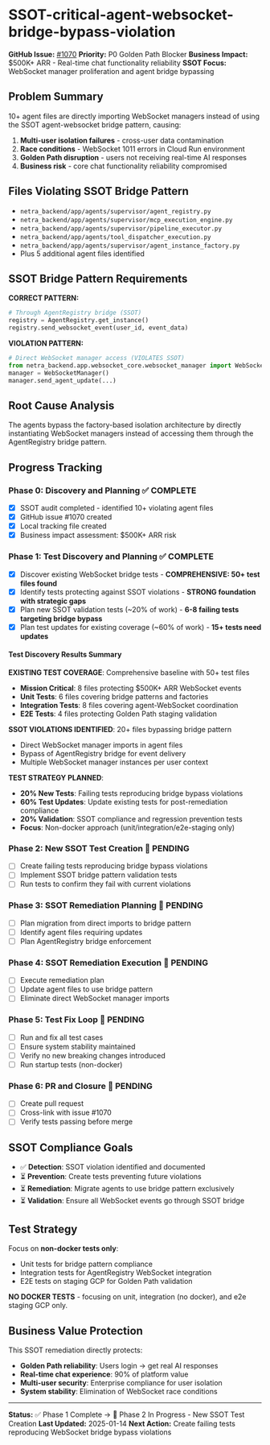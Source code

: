 # SSOT-critical-agent-websocket-bridge-bypass-violation

**GitHub Issue:** [#1070](https://github.com/netra-systems/netra-apex/issues/1070)
**Priority:** P0 Golden Path Blocker
**Business Impact:** $500K+ ARR - Real-time chat functionality reliability
**SSOT Focus:** WebSocket manager proliferation and agent bridge bypassing

## Problem Summary

10+ agent files are directly importing WebSocket managers instead of using the SSOT agent-websocket bridge pattern, causing:

1. **Multi-user isolation failures** - cross-user data contamination
2. **Race conditions** - WebSocket 1011 errors in Cloud Run environment
3. **Golden Path disruption** - users not receiving real-time AI responses
4. **Business risk** - core chat functionality reliability compromised

## Files Violating SSOT Bridge Pattern

- `netra_backend/app/agents/supervisor/agent_registry.py`
- `netra_backend/app/agents/supervisor/mcp_execution_engine.py`
- `netra_backend/app/agents/supervisor/pipeline_executor.py`
- `netra_backend/app/agents/tool_dispatcher_execution.py`
- `netra_backend/app/agents/supervisor/agent_instance_factory.py`
- Plus 5 additional agent files identified

## SSOT Bridge Pattern Requirements

**CORRECT PATTERN:**
```python
# Through AgentRegistry bridge (SSOT)
registry = AgentRegistry.get_instance()
registry.send_websocket_event(user_id, event_data)
```

**VIOLATION PATTERN:**
```python
# Direct WebSocket manager access (VIOLATES SSOT)
from netra_backend.app.websocket_core.websocket_manager import WebSocketManager
manager = WebSocketManager()
manager.send_agent_update(...)
```

## Root Cause Analysis

The agents bypass the factory-based isolation architecture by directly instantiating WebSocket managers instead of accessing them through the AgentRegistry bridge pattern.

## Progress Tracking

### Phase 0: Discovery and Planning ✅ COMPLETE
- [x] SSOT audit completed - identified 10+ violating agent files
- [x] GitHub issue #1070 created
- [x] Local tracking file created
- [x] Business impact assessment: $500K+ ARR risk

### Phase 1: Test Discovery and Planning ✅ COMPLETE
- [x] Discover existing WebSocket bridge tests - **COMPREHENSIVE: 50+ test files found**
- [x] Identify tests protecting against SSOT violations - **STRONG foundation with strategic gaps**
- [x] Plan new SSOT validation tests (~20% of work) - **6-8 failing tests targeting bridge bypass**
- [x] Plan test updates for existing coverage (~60% of work) - **15+ tests need updates**

#### Test Discovery Results Summary
**EXISTING TEST COVERAGE**: Comprehensive baseline with 50+ test files
- **Mission Critical**: 8 files protecting $500K+ ARR WebSocket events
- **Unit Tests**: 6 files covering bridge patterns and factories
- **Integration Tests**: 8 files covering agent-WebSocket coordination
- **E2E Tests**: 4 files protecting Golden Path staging validation

**SSOT VIOLATIONS IDENTIFIED**: 20+ files bypassing bridge pattern
- Direct WebSocket manager imports in agent files
- Bypass of AgentRegistry bridge for event delivery
- Multiple WebSocket manager instances per user context

**TEST STRATEGY PLANNED**:
- **20% New Tests**: Failing tests reproducing bridge bypass violations
- **60% Test Updates**: Update existing tests for post-remediation compliance
- **20% Validation**: SSOT compliance and regression prevention tests
- **Focus**: Non-docker approach (unit/integration/e2e-staging only)

### Phase 2: New SSOT Test Creation 🔄 PENDING
- [ ] Create failing tests reproducing bridge bypass violations
- [ ] Implement SSOT bridge pattern validation tests
- [ ] Run tests to confirm they fail with current violations

### Phase 3: SSOT Remediation Planning 🔄 PENDING
- [ ] Plan migration from direct imports to bridge pattern
- [ ] Identify agent files requiring updates
- [ ] Plan AgentRegistry bridge enforcement

### Phase 4: SSOT Remediation Execution 🔄 PENDING
- [ ] Execute remediation plan
- [ ] Update agent files to use bridge pattern
- [ ] Eliminate direct WebSocket manager imports

### Phase 5: Test Fix Loop 🔄 PENDING
- [ ] Run and fix all test cases
- [ ] Ensure system stability maintained
- [ ] Verify no new breaking changes introduced
- [ ] Run startup tests (non-docker)

### Phase 6: PR and Closure 🔄 PENDING
- [ ] Create pull request
- [ ] Cross-link with issue #1070
- [ ] Verify tests passing before merge

## SSOT Compliance Goals

- ✅ **Detection**: SSOT violation identified and documented
- ⏳ **Prevention**: Create tests preventing future violations
- ⏳ **Remediation**: Migrate agents to use bridge pattern exclusively
- ⏳ **Validation**: Ensure all WebSocket events go through SSOT bridge

## Test Strategy

Focus on **non-docker tests only**:
- Unit tests for bridge pattern compliance
- Integration tests for AgentRegistry WebSocket integration
- E2E tests on staging GCP for Golden Path validation

**NO DOCKER TESTS** - focusing on unit, integration (no docker), and e2e staging GCP only.

## Business Value Protection

This SSOT remediation directly protects:
- **Golden Path reliability**: Users login → get real AI responses
- **Real-time chat experience**: 90% of platform value
- **Multi-user security**: Enterprise compliance for user isolation
- **System stability**: Elimination of WebSocket race conditions

---

**Status:** ✅ Phase 1 Complete → 🔄 Phase 2 In Progress - New SSOT Test Creation
**Last Updated:** 2025-01-14
**Next Action:** Create failing tests reproducing WebSocket bridge bypass violations